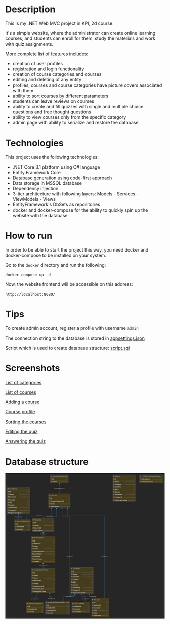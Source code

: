 # Description

This is my .NET Web MVC project in KPI, 2d course.

It's a simple website, where the administrator can create online learning courses, and students can enroll for them, study the materials and work with quiz assignments.

More complete list of features includes:
* creation of user profiles
* registration and login functionality
* creation of course categories and courses
* editing and deleting of any entity
* profiles, courses and course categories have picture covers associated with them
* ability to sort courses by different parameters
* students can leave reviews on courses
* ability to create and fill quizzes with single and multiple choice questions and free thought questions
* ability to view courses only from the specific category
* admin page with ability to serialize and restore the database

# Technologies

This project uses the following technologies:
* .NET Core 3.1 platform using C# language
* Entity Framework Core
* Database generation using code-first approach
* Data storage in MSSQL database
* Dependency injection
* 3-tier architecture with following layers: Models - Services - ViewModels - Views
* EntityFramework's DbSets as repositories
* docker and docker-compose for the ability to quickly spin up the website with the database

# How to run

In order to be able to start the project this way, you need docker and docker-compose to be installed on your system.

Go to the `docker` directory and run the following:

```
docker-compose up -d
```

Now, the website frontend will be accessible on this address:
```
http://localhost:8080/
```

# Tips

To create admin account, register a profile with username `admin`

The connection string to the database is stored in [appsettings.json](./LearningPlatform/appsettings.json)

Script which is used to create database structure: [script.sql](./docker/script.sql)

# Screenshots

[List of categories](./screenshots/categories_list.png)

[List of courses](./screenshots/courses_list.png)

[Adding a course](./screenshots/adding_course.png)

[Course profile](./screenshots/course_profile.png)

[Sorting the courses](./screenshots/courses_sort.png)

[Editing the quiz](./screenshots/quiz_editing.png)

[Answering the quiz](./screenshots/quiz_answering.png)

# Database structure

![Database structure](./dbo.png)

